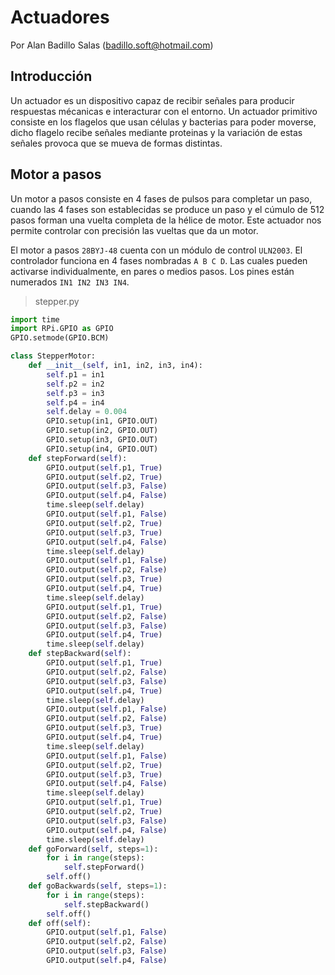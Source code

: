 # Actuadores

Por Alan Badillo Salas (badillo.soft@hotmail.com)

## Introducción

Un actuador es un dispositivo capaz de recibir señales para producir respuestas mécanicas e interacturar con el entorno. Un actuador primitivo consiste en los flagelos que usan células y bacterias para poder moverse, dicho flagelo recibe señales mediante proteinas y la variación de estas señales provoca que se mueva de formas distintas.

## Motor a pasos

Un motor a pasos consiste en 4 fases de pulsos para completar un paso, cuando las 4 fases son establecidas se produce un paso y el cúmulo de 512 pasos forman una vuelta completa de la hélice de motor. Este actuador nos permite controlar con precisión las vueltas que da un motor.

El motor a pasos `28BYJ-48` cuenta con un módulo de control `ULN2003`. El controlador funciona en 4 fases nombradas `A B C D`. Las cuales pueden activarse individualmente, en pares o medios pasos. Los pines están numerados `IN1 IN2 IN3 IN4`.

> stepper.py

~~~py
import time
import RPi.GPIO as GPIO
GPIO.setmode(GPIO.BCM)

class StepperMotor:
	def __init__(self, in1, in2, in3, in4):
		self.p1 = in1
		self.p2 = in2
		self.p3 = in3
		self.p4 = in4
		self.delay = 0.004
		GPIO.setup(in1, GPIO.OUT)
		GPIO.setup(in2, GPIO.OUT)
		GPIO.setup(in3, GPIO.OUT)
		GPIO.setup(in4, GPIO.OUT)
	def stepForward(self):
		GPIO.output(self.p1, True)
		GPIO.output(self.p2, True)
		GPIO.output(self.p3, False)
		GPIO.output(self.p4, False)
		time.sleep(self.delay)
		GPIO.output(self.p1, False)
		GPIO.output(self.p2, True)
		GPIO.output(self.p3, True)
		GPIO.output(self.p4, False)
		time.sleep(self.delay)
		GPIO.output(self.p1, False)
		GPIO.output(self.p2, False)
		GPIO.output(self.p3, True)
		GPIO.output(self.p4, True)
		time.sleep(self.delay)
		GPIO.output(self.p1, True)
		GPIO.output(self.p2, False)
		GPIO.output(self.p3, False)
		GPIO.output(self.p4, True)
		time.sleep(self.delay)
	def stepBackward(self):
		GPIO.output(self.p1, True)
		GPIO.output(self.p2, False)
		GPIO.output(self.p3, False)
		GPIO.output(self.p4, True)
		time.sleep(self.delay)
		GPIO.output(self.p1, False)
		GPIO.output(self.p2, False)
		GPIO.output(self.p3, True)
		GPIO.output(self.p4, True)
		time.sleep(self.delay)
		GPIO.output(self.p1, False)
		GPIO.output(self.p2, True)
		GPIO.output(self.p3, True)
		GPIO.output(self.p4, False)
		time.sleep(self.delay)
		GPIO.output(self.p1, True)
		GPIO.output(self.p2, True)
		GPIO.output(self.p3, False)
		GPIO.output(self.p4, False)
		time.sleep(self.delay)
	def goForward(self, steps=1):
		for i in range(steps):
			self.stepForward()
		self.off()
	def goBackwards(self, steps=1):
		for i in range(steps):
			self.stepBackward()
		self.off()
	def off(self):
		GPIO.output(self.p1, False)
		GPIO.output(self.p2, False)
		GPIO.output(self.p3, False)
		GPIO.output(self.p4, False)
~~~